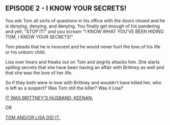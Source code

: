 ## EPISODE 2 - I KNOW YOUR SECRETS!

You ask Tom all sorts of questions in his office with the doors closed and he is denying, denying, and denying. You finally get enough of his pandering and yell, "STOP IT!" and you scream "I KNOW WHAT YOU'VE BEEN HIDING TOM, I KNOW YOUR SECRETS!" 

Tom pleads that he is innocent and he would never hurt the love of his life or his unborn child.

Lisa over hears and freaks out on Tom and angrily attacks him. She starts spilling secrets that she have been having an affair with Brittney as well and that she was the love of her life. 

So if they both were in love with Brittney and wouldn't have killed her, who is left as a suspect? Was Tom still the killer? Was it Lisa? 

[IT WAS BRITTNEY'S HUSBAND, KEENAN.](./choice-2.md)

OR 

[TOM AND/OR LISA DID IT.](./ending-1.md)



